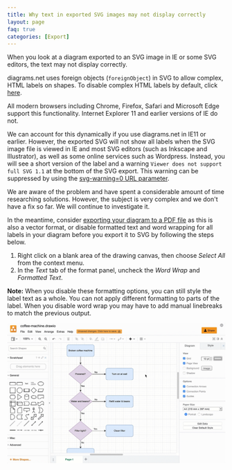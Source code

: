 ```yaml
---
title: Why text in exported SVG images may not display correctly
layout: page
faq: true
categories: [Export]
---
```


When you look at a diagram exported to an SVG image in IE or some SVG editors, the text may not display correctly.

diagrams.net uses foreign objects (``foreignObject``) in SVG to allow complex, HTML labels on shapes. To disable complex HTML labels by default, click [here](https://app.diagrams.net#_CONFIG_UzV3UjUyyk0tSk8F0qrGjqpggeLM3IKcVJ/EpNScYoh4SVFpqqq5CxABAA==).

All modern browsers including Chrome, Firefox, Safari and Microsoft Edge support this functionality. Internet Explorer 11 and earlier versions of IE do not.

We can account for this dynamically if you use diagrams.net in IE11 or earlier. However, the exported SVG will not show all labels when the SVG image file is viewed in IE and most SVG editors (such as Inkscape and Illustrator), as well as some online services such as Wordpress. Instead, you will see a short version of the label and a warning ``Viewer does not support full SVG 1.1`` at the bottom of the SVG export. This warning can be suppressed by using the [svg-warning=0 URL parameter](/doc/faq/supported-url-parameters).

We are aware of the problem and have spent a considerable amount of time researching solutions. However, the subject is very complex and we don't have a fix so far. We will continue to investigate it.

In the meantime, consider [exporting your diagram to a PDF file](doc/faq/pdf-print-to.html) as this is also a vector format, or disable formatted text and word wrapping for all labels in your diagram before you export it to SVG by following the steps below.

1. Right click on a blank area of the drawing canvas, then choose _Select All_ from the context menu.
2. In the _Text_ tab of the format panel, uncheck the _Word Wrap_ and _Formatted Text_.

**Note:** When you disable these formatting options, you can still style the label text as a whole. You can not apply different formatting to parts of the label. When you disable word wrap you may have to add manual linebreaks to match the previous output.

<img src="/assets/img/blog/svg-export-remove-text-formatting.gif" style="max-width:100%;height:auto;" alt="Disable the Formatted Text and Word Wrap options before exporting to SVG to view it correctly in IE and SVG editors">
